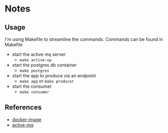 # Notes

## Usage

I'm using Makefile to streamline the commands. 
Commands can be found in Makefile

- start the active mq server 
  - `make active-up`
- start the postgres db container 
  - `make postgres`
- start the app to produce via an endpoint
  - `make app` or `make producer`
- start the consumer 
  - `make consumer`

## References

- [docker-image](https://hub.docker.com/r/symptoma/activemq)
- [active-mq](https://aws.amazon.com/blogs/aws/amazon-mq-managed-message-broker-service-for-activemq/)